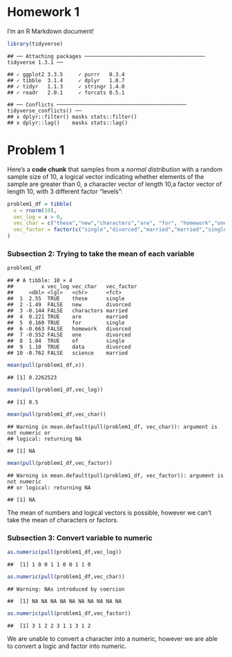 Homework 1
================

I’m an R Markdown document!

``` r
library(tidyverse)
```

    ## ── Attaching packages ─────────────────────────────────────── tidyverse 1.3.1 ──

    ## ✓ ggplot2 3.3.5     ✓ purrr   0.3.4
    ## ✓ tibble  3.1.4     ✓ dplyr   1.0.7
    ## ✓ tidyr   1.1.3     ✓ stringr 1.4.0
    ## ✓ readr   2.0.1     ✓ forcats 0.5.1

    ## ── Conflicts ────────────────────────────────────────── tidyverse_conflicts() ──
    ## x dplyr::filter() masks stats::filter()
    ## x dplyr::lag()    masks stats::lag()

# Problem 1

Here’s a **code chunk** that samples from a *normal distribution* with a
random sample size of 10, a logical vector indicating whether elements
of the sample are greater than 0, a character vector of length 10,a
factor vector of length 10, with 3 different factor “levels”:

``` r
problem1_df = tibble(
  x = rnorm(10),
  vec_log = x > 0,
  vec_char = c("these","new","characters","are", "for", "homework","one","of", "data","science"),
  vec_factor = factor(c("single","divorced","married","married","single","divorced","divorced","single","divorced","married")),
)
```

### Subsection 2: Trying to take the mean of each variable

``` r
problem1_df
```

    ## # A tibble: 10 × 4
    ##         x vec_log vec_char   vec_factor
    ##     <dbl> <lgl>   <chr>      <fct>     
    ##  1  2.55  TRUE    these      single    
    ##  2 -1.49  FALSE   new        divorced  
    ##  3 -0.144 FALSE   characters married   
    ##  4  0.221 TRUE    are        married   
    ##  5  0.160 TRUE    for        single    
    ##  6 -0.663 FALSE   homework   divorced  
    ##  7 -0.552 FALSE   one        divorced  
    ##  8  1.84  TRUE    of         single    
    ##  9  1.10  TRUE    data       divorced  
    ## 10 -0.762 FALSE   science    married

``` r
mean(pull(problem1_df,x))
```

    ## [1] 0.2262523

``` r
mean(pull(problem1_df,vec_log))
```

    ## [1] 0.5

``` r
mean(pull(problem1_df,vec_char))
```

    ## Warning in mean.default(pull(problem1_df, vec_char)): argument is not numeric or
    ## logical: returning NA

    ## [1] NA

``` r
mean(pull(problem1_df,vec_factor))
```

    ## Warning in mean.default(pull(problem1_df, vec_factor)): argument is not numeric
    ## or logical: returning NA

    ## [1] NA

The mean of numbers and logical vectors is possible, however we can’t
take the mean of characters or factors.

### Subsection 3: Convert variable to numeric

``` r
as.numeric(pull(problem1_df,vec_log))
```

    ##  [1] 1 0 0 1 1 0 0 1 1 0

``` r
as.numeric(pull(problem1_df,vec_char))
```

    ## Warning: NAs introduced by coercion

    ##  [1] NA NA NA NA NA NA NA NA NA NA

``` r
as.numeric(pull(problem1_df,vec_factor))
```

    ##  [1] 3 1 2 2 3 1 1 3 1 2

We are unable to convert a character into a numeric, however we are able
to convert a logic and factor into numeric.
